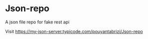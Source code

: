# Json-repo
A json file repo for fake rest api

Visit https://my-json-server.typicode.com/pouyantabrizi/Json-repo 
